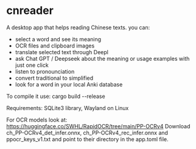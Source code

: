 # cnreader
A desktop app that helps reading Chinese texts. you can:
- select a word and see its meaning
- OCR files and clipboard images
- translate selected text through Deepl
- ask Chat GPT / Deepseek about the meaning or usage examples with just one click
- listen to pronounciation
- convert traditional to simplified
- look for a word in your local Anki database

To compile it use: cargo build --release

Requirements: SQLite3 library, Wayland on Linux

For OCR models look at: https://huggingface.co/SWHL/RapidOCR/tree/main/PP-OCRv4
Download ch_PP-OCRv4_det_infer.onnx, ch_PP-OCRv4_rec_infer.onnx and ppocr_keys_v1.txt and point to their directory in the app.toml file.
